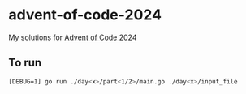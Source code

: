 # advent-of-code-2024
My solutions for [Advent of Code 2024](https://adventofcode.com/2024/)

## To run
```sh
[DEBUG=1] go run ./day<x>/part<1/2>/main.go ./day<x>/input_file
```
